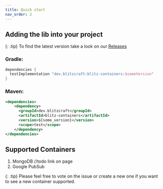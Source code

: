 ```yaml
---
title: Quick start
nav_order: 2
---
```


## Adding the lib into your project

{: .tip}
To find the latest version take a look on our [Releases](https://github.com/Blitz-Craft/blitz-containers/releases)

### Gradle:
```groovy
dependencies {
  testImplementation "dev.blitzcraft:blitz-containers:$someVersion"
}
```
### Maven:

```xml
<dependencies>
    <dependency>
      <groupId>dev.blitzcraft</groupId>
      <artifactId>blitz-containers</artifactId>
      <version>${some_version}</version>
      <scope>test</scope>
    </dependency>
</dependencies>
``` 

## Supported Containers

1. MongoDB //todo link on page
2. Google PubSub

{: .tip}
Please feel free to vote on the issue or create a new one if you want to see a new container supported.

